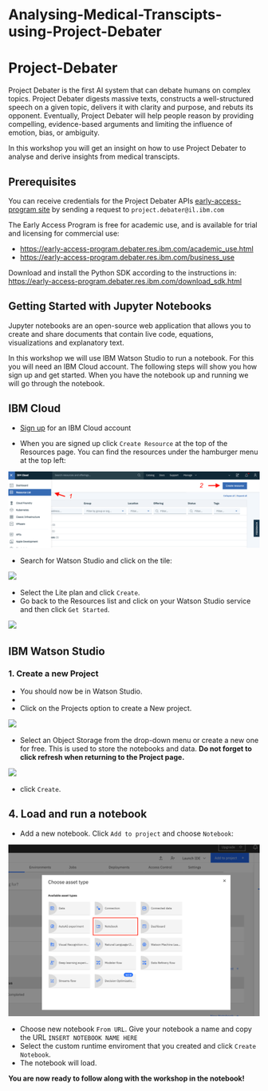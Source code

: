 # Analysing-Medical-Transcipts-using-Project-Debater

# Project-Debater


Project Debater is the first AI system that can debate humans on complex topics. Project Debater digests massive texts, constructs a well-structured speech on a given topic, delivers it with clarity and purpose, and rebuts its opponent. Eventually, Project Debater will help people reason by providing compelling, evidence-based arguments and limiting the influence of emotion, bias, or ambiguity.


In this workshop you will get an insight on how to use Project Debater to analyse and derive insights from medical transcipts. 

## Prerequisites

You can receive credentials for the Project Debater APIs [early-access-program site](https://early-access-program.debater.res.ibm.com) by sending a request to `project.debater@il.ibm.com`

The Early Access Program is free for academic use, and is available for trial and licensing for commercial use:
- https://early-access-program.debater.res.ibm.com/academic_use.html
- https://early-access-program.debater.res.ibm.com/business_use


Download and install the Python SDK according to the instructions in:
https://early-access-program.debater.res.ibm.com/download_sdk.html



## Getting Started with Jupyter Notebooks

Jupyter notebooks are an open-source web application that allows you to create and share documents that contain live code, equations, visualizations and explanatory text. 

In this workshop we will use IBM Watson Studio to run a notebook. For this you will need an IBM Cloud account. The following steps will show you how sign up and get started. When you have the notebook up and running we will go through the notebook. 

## IBM Cloud

- [Sign up](https://ibm.biz/Bdf8pv) for an IBM Cloud account

- When you are signed up click `Create Resource` at the top of the Resources page. You can find the resources under the hamburger menu at the top left:

 ![](https://github.com/IBMDeveloperUK/python-geopandas-workshop/blob/master/images/Create_resource.png)
 
- Search for Watson Studio and click on the tile:

![](https://github.com/IBMDeveloperUK/jupyter-notebooks-101/blob/master/images/studio.png)
- Select the Lite plan and click `Create`.
- Go back to the Resources list and click on your Watson Studio service and then click `Get Started`. 

![](https://github.com/IBMDeveloperUK/jupyter-notebooks-101/blob/master/images/launch.png)

## IBM Watson Studio

### 1. Create a new Project

- You should now be in Watson Studio.
- 
- Click on the Projects option to create a New project. 

![](https://github.com/YaminiRao/Data-Visualisation-with-Python/blob/master/Images/Watson_Studio.png)

- Select an Object Storage from the drop-down menu or create a new one for free. This is used to store the notebooks and data. **Do not forget to click refresh when returning to the Project page.**

![](https://github.com/IBMDeveloperUK/Machine-Learning-Models-with-AUTO-AI/blob/master/Images/COS.png)

- click `Create`.  


## 4. Load and run a notebook

-  Add a new notebook. Click `Add to project` and choose `Notebook`:

![](https://github.com/IBMDeveloperUK/python-geopandas-workshop/blob/master/images/notebook.png)

- Choose new notebook `From URL`. Give your notebook a name and copy the URL `INSERT NOTEBOOK NAME HERE`
- Select the custom runtime enviroment that you created and click `Create Notebook`. 
-  The notebook will load. 
 
<b> You are now ready to follow along with the workshop in the notebook! </b>
